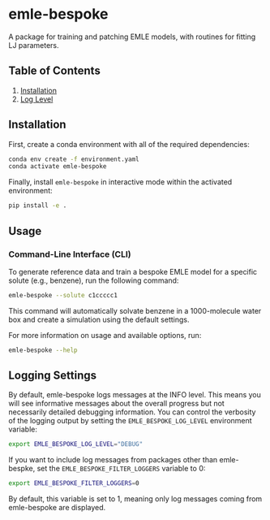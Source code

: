 # emle-bespoke

A package for training and patching EMLE models, with routines for fitting LJ parameters.

## Table of Contents

1. [Installation](#installation)
1. [Log Level](#log-level)

## Installation

First, create a conda environment with all of the required dependencies:

```bash
conda env create -f environment.yaml
conda activate emle-bespoke
```

Finally, install `emle-bespoke` in interactive mode within the activated environment:

```bash
pip install -e .
```

## Usage

### Command-Line Interface (CLI)

To generate reference data and train a bespoke EMLE model for a specific solute (e.g., benzene), run the following command:

```bash
emle-bespoke --solute c1ccccc1
```

This command will automatically solvate benzene in a 1000-molecule water box and create a simulation using the default settings.

For more information on usage and available options, run:

```bash
emle-bespoke --help
```

## Logging Settings

By default, emle-bespoke logs messages at the INFO level. This means you will see informative messages about the overall progress but not necessarily detailed debugging information. You can control the verbosity of the logging output by setting the `EMLE_BESPOKE_LOG_LEVEL` environment variable:

```bash
export EMLE_BESPOKE_LOG_LEVEL="DEBUG"
```

If you want to include log messages from packages other than emle-bespke, set the `EMLE_BESPOKE_FILTER_LOGGERS` variable to 0:

```bash
export EMLE_BESPOKE_FILTER_LOGGERS=0
```

By default, this variable is set to 1, meaning only log messages coming from emle-bespoke are displayed.